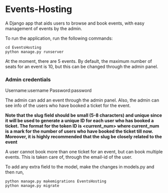 # Events-Hosting
A Django app that aids users to browse and book events, with easy management of events by the admin.


To run the application, run the following commands:
```
cd EventsHosting
python manage.py runserver
```

At the moment, there are 5 events. By default, the maximum number of seats for an event is 10, but this can be changed through the admin panel. 


### Admin credentials
Username:username
Password:password

The admin can add an event through the admin panel.
Also, the admin can see info of the users who have booked a ticket for the event.

**Note that the slug field should be small (5-8 characters) and **unique** since it will be used to generate a unique ID for each user who has booked a ticket.
The format for the token ID is <slug><current_num> where current_num is a mark for the number of users who have booked the ticket till now.
Moreover, it is highly recommended that the slug be closely related to the event**

A user cannot book more than one ticket for an event, but can book multiple events. This is taken care of, through the email-id of the user.


To add any extra field to the model, make the changes in models.py and then run,
```
python manage.py makemigrations EventsHosting
python manage.py migrate
```
